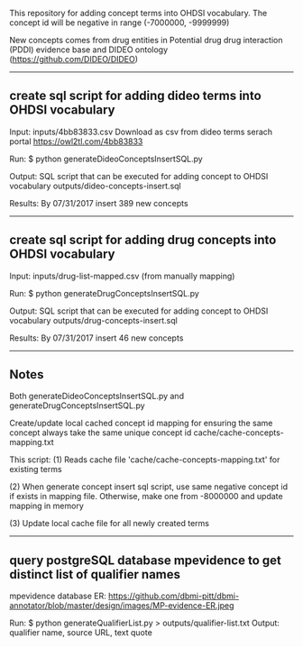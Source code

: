 This repository for adding concept terms into OHDSI vocabulary. The concept id will be negative in range (-7000000, -9999999)

New concepts comes from drug entities in Potential drug drug interaction (PDDI) evidence base and DIDEO ontology (https://github.com/DIDEO/DIDEO)

-----------------------------------------------------------------------------
create sql script for adding dideo terms into OHDSI vocabulary
-----------------------------------------------------------------------------

Input: inputs/4bb83833.csv
Download as csv from dideo terms serach portal
https://owl2tl.com/4bb83833

Run:
$ python generateDideoConceptsInsertSQL.py

Output:
SQL script that can be executed for adding concept to OHDSI vocabulary
outputs/dideo-concepts-insert.sql

Results:
By 07/31/2017
insert 389 new concepts

-----------------------------------------------------------------------------
create sql script for adding drug concepts into OHDSI vocabulary
-----------------------------------------------------------------------------

Input: inputs/drug-list-mapped.csv (from manually mapping)

Run:
$ python generateDrugConceptsInsertSQL.py

Output:
SQL script that can be executed for adding concept to OHDSI vocabulary
outputs/drug-concepts-insert.sql

Results:
By 07/31/2017
insert 46 new concepts

-----------------------------------------------------------------------------
Notes
-----------------------------------------------------------------------------

Both generateDideoConceptsInsertSQL.py and generateDrugConceptsInsertSQL.py

Create/update local cached concept id mapping for ensuring the same concept always take the same unique concept id
cache/cache-concepts-mapping.txt

This script:
(1) Reads cache file 'cache/cache-concepts-mapping.txt' for existing terms

(2) When generate concept insert sql script, use same negative concept id if exists in mapping file. Otherwise, make one from -8000000 and update mapping in memory

(3) Update local cache file for all newly created terms

-----------------------------------------------------------------------------
query postgreSQL database mpevidence to get distinct list of qualifier names
-----------------------------------------------------------------------------

mpevidence database ER:
https://github.com/dbmi-pitt/dbmi-annotator/blob/master/design/images/MP-evidence-ER.jpeg

Run: $ python generateQualifierList.py > outputs/qualifier-list.txt
Output: qualifier name, source URL, text quote